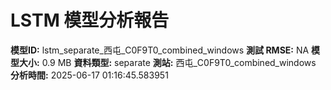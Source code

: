 # LSTM 模型分析報告
**模型ID:** lstm_separate_西屯_C0F9T0_combined_windows
**測試 RMSE:** NA
**模型大小:** 0.9 MB
**資料類型:** separate
**測站:** 西屯_C0F9T0_combined_windows
**分析時間:** 2025-06-17 01:16:45.583951
